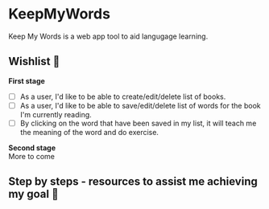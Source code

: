 # KeepMyWords

Keep My Words is a web app tool to aid langugage learning.   

## Wishlist :star2:
**First stage**
- [ ] As a user, I'd like to be able to create/edit/delete list of books.
- [ ] As a user, I'd like to be able to save/edit/delete list of words for the book I'm currently reading.
- [ ] By clicking on the word that have been saved in my list, it will teach me the meaning of the word and do exercise.

**Second stage**  
More to come

## Step by steps - resources to assist me achieving my goal :eyes:

